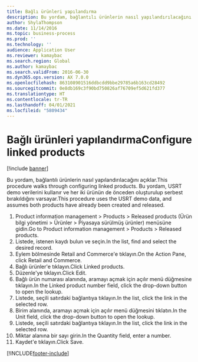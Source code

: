```yaml
---
title: Bağlı ürünleri yapılandırma
description: Bu yordam, bağlantılı ürünlerin nasıl yapılandırılacağını açıklar.
author: ShylaThompson
ms.date: 11/14/2016
ms.topic: business-process
ms.prod: ''
ms.technology: ''
audience: Application User
ms.reviewer: kamaybac
ms.search.region: Global
ms.author: kamaybac
ms.search.validFrom: 2016-06-30
ms.dyn365.ops.version: AX 7.0.0
ms.openlocfilehash: 863108901516ddbcdd9bbe29785a6b163cd28492
ms.sourcegitcommit: 0e8db169c3f90bd750826af76709ef5d621fd377
ms.translationtype: HT
ms.contentlocale: tr-TR
ms.lasthandoff: 04/01/2021
ms.locfileid: "5809434"
---
```

# <a name="configure-linked-products"></a><span data-ttu-id="3a7af-103">Bağlı ürünleri yapılandırma</span><span class="sxs-lookup"><span data-stu-id="3a7af-103">Configure linked products</span></span>

[!include [banner](../../includes/banner.md)]

<span data-ttu-id="3a7af-104">Bu yordam, bağlantılı ürünlerin nasıl yapılandırılacağını açıklar.</span><span class="sxs-lookup"><span data-stu-id="3a7af-104">This procedure walks through configuring linked products.</span></span> <span data-ttu-id="3a7af-105">Bu yordam, USRT demo verilerini kullanır ve her iki ürünün de önceden oluşturulup serbest bırakıldığını varsayar.</span><span class="sxs-lookup"><span data-stu-id="3a7af-105">This procedure uses the USRT demo data, and assumes both products have already been created and released.</span></span>

1. <span data-ttu-id="3a7af-106">Product information management > Products > Released products (Ürün bilgi yönetimi > Ürünler > Piyasaya sürülmüş ürünler) menüsüne gidin.</span><span class="sxs-lookup"><span data-stu-id="3a7af-106">Go to Product information management > Products > Released products.</span></span>
2. <span data-ttu-id="3a7af-107">Listede, istenen kaydı bulun ve seçin.</span><span class="sxs-lookup"><span data-stu-id="3a7af-107">In the list, find and select the desired record.</span></span>
3. <span data-ttu-id="3a7af-108">Eylem bölmesinde Retail and Commerce'e tıklayın.</span><span class="sxs-lookup"><span data-stu-id="3a7af-108">On the Action Pane, click Retail and Commerce.</span></span>
4. <span data-ttu-id="3a7af-109">Bağlı ürünler'e tıklayın.</span><span class="sxs-lookup"><span data-stu-id="3a7af-109">Click Linked products.</span></span>
5. <span data-ttu-id="3a7af-110">Düzenle'ye tıklayın.</span><span class="sxs-lookup"><span data-stu-id="3a7af-110">Click Edit.</span></span>
6. <span data-ttu-id="3a7af-111">Bağlı ürün numarası alanında, aramayı açmak için açılır menü düğmesine tıklayın.</span><span class="sxs-lookup"><span data-stu-id="3a7af-111">In the Linked product number field, click the drop-down button to open the lookup.</span></span>
7. <span data-ttu-id="3a7af-112">Listede, seçili satırdaki bağlantıya tıklayın.</span><span class="sxs-lookup"><span data-stu-id="3a7af-112">In the list, click the link in the selected row.</span></span>
8. <span data-ttu-id="3a7af-113">Birim alanında, aramayı açmak için açılır menü düğmesini tıklatın.</span><span class="sxs-lookup"><span data-stu-id="3a7af-113">In the Unit field, click the drop-down button to open the lookup.</span></span>
9. <span data-ttu-id="3a7af-114">Listede, seçili satırdaki bağlantıya tıklayın.</span><span class="sxs-lookup"><span data-stu-id="3a7af-114">In the list, click the link in the selected row.</span></span>
10. <span data-ttu-id="3a7af-115">Miktar alanına bir sayı girin.</span><span class="sxs-lookup"><span data-stu-id="3a7af-115">In the Quantity field, enter a number.</span></span>
11. <span data-ttu-id="3a7af-116">Kaydet'e tıklayın.</span><span class="sxs-lookup"><span data-stu-id="3a7af-116">Click Save.</span></span>



[!INCLUDE[footer-include](../../../includes/footer-banner.md)]